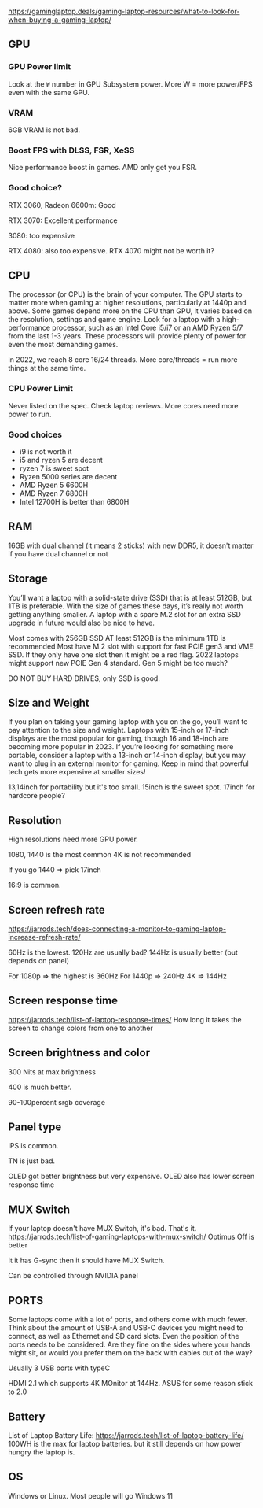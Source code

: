 https://gaminglaptop.deals/gaming-laptop-resources/what-to-look-for-when-buying-a-gaming-laptop/

## GPU

### GPU Power limit

Look at the `W` number in GPU Subsystem power. More W = more power/FPS even with the same GPU.

### VRAM

6GB VRAM is not bad.

### Boost FPS with DLSS, FSR, XeSS

Nice performance boost in games. AMD only get you FSR.

### Good choice?

RTX 3060, Radeon 6600m: Good

RTX 3070: Excellent performance

3080: too expensive

RTX 4080: also too expensive. RTX 4070 might not be worth it?

## CPU
The processor (or CPU) is the brain of your computer. The GPU starts to matter more when gaming at higher resolutions, particularly at 1440p and above. Some games depend more on the CPU than GPU, it varies based on the resolution, settings and game engine. Look for a laptop with a high-performance processor, such as an Intel Core i5/i7 or an AMD Ryzen 5/7 from the last 1-3 years. These processors will provide plenty of power for even the most demanding games.


in 2022, we reach 8 core 16/24 threads. More core/threads = run more things at the same time.

### CPU Power Limit

Never listed on the spec. Check laptop reviews. More cores need more power to run.

### Good choices

- i9 is not worth it
- i5 and ryzen 5 are decent
- ryzen 7 is sweet spot
- Ryzen 5000 series are decent
- AMD Ryzen 5 6600H
- AMD Ryzen 7 6800H
- Intel 12700H is better than 6800H

## RAM

16GB with dual channel (it means 2 sticks)
with new DDR5, it doesn't matter if you have dual channel or not

## Storage
You’ll want a laptop with a solid-state drive (SSD) that is at least 512GB, but 1TB is preferable. With the size of games these days, it’s really not worth getting anything smaller. A laptop with a spare M.2 slot for an extra SSD upgrade in future would also be nice to have.

Most comes with 256GB SSD
AT least 512GB is the minimum
1TB is recommended
Most have M.2 slot with support for fast PCIE gen3 and VME SSD.
If they only have one slot then it might be a red flag.
2022 laptops might support new PCIE Gen 4 standard. Gen 5 might be too much?

DO NOT BUY HARD DRIVES, only SSD is good.

## Size and Weight

If you plan on taking your gaming laptop with you on the go, you’ll want to pay attention to the size and weight. Laptops with 15-inch or 17-inch displays are the most popular for gaming, though 16 and 18-inch are becoming more popular in 2023. If you’re looking for something more portable, consider a laptop with a 13-inch or 14-inch display, but you may want to plug in an external monitor for gaming. Keep in mind that powerful tech gets more expensive at smaller sizes!

13,14inch for portability but it's too small.
15inch is the sweet spot.
17inch for hardcore people?

## Resolution

High resolutions need more GPU power.

1080, 1440 is the most common
4K is not recommended

If you go 1440 => pick 17inch

16:9 is common.

## Screen refresh rate

https://jarrods.tech/does-connecting-a-monitor-to-gaming-laptop-increase-refresh-rate/

60Hz is the lowest. 120Hz are usually bad?
144Hz is usually better (but depends on panel)

For 1080p => the highest is 360Hz
For 1440p => 240Hz
4K => 144Hz

## Screen response time

https://jarrods.tech/list-of-laptop-response-times/
How long it takes the screen to change colors from one to another

## Screen brightness and color

300 Nits at max brightness

400 is much better.

90-100percent srgb coverage

## Panel type

IPS is common.

TN is just bad.

OLED got better brightness but very expensive. OLED also has lower screen response time

## MUX Switch

If your laptop doesn't have MUX Switch, it's bad. That's it.
https://jarrods.tech/list-of-gaming-laptops-with-mux-switch/
Optimus Off is better

It it has G-sync then it should have MUX Switch.

Can be controlled through NVIDIA panel

## PORTS

Some laptops come with a lot of ports, and others come with much fewer. Think about the amount of USB-A and USB-C devices you might need to connect, as well as Ethernet and SD card slots. Even the position of the ports needs to be considered. Are they fine on the sides where your hands might sit, or would you prefer them on the back with cables out of the way?

Usually 3 USB ports with typeC

HDMI 2.1 which supports 4K MOnitor at 144Hz. ASUS for some reason stick to 2.0

## Battery

List of Laptop Battery Life: https://jarrods.tech/list-of-laptop-battery-life/
100WH is the max for laptop batteries. but it still depends on how power hungry the laptop is.

## OS

Windows or Linux. Most people will go Windows 11










